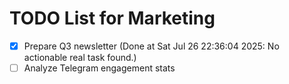 # TODO List for Marketing

- [x] Prepare Q3 newsletter  (Done at Sat Jul 26 22:36:04 2025: No actionable real task found.)
- [ ] Analyze Telegram engagement stats